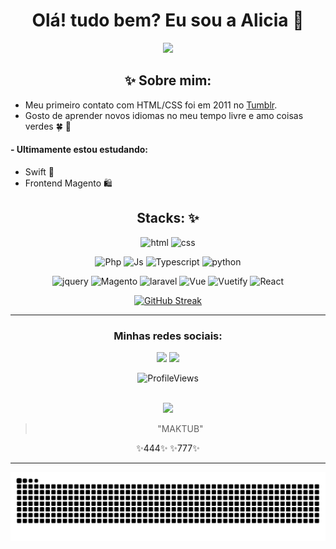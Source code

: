 <div align="center"> 
 <h1>Olá! tudo bem? Eu sou a Alicia 🐸</h1>
 <img src="https://readme-typing-svg.herokuapp.com?font=roboto&size=22&duration=4000&color=77657d&background=FF000000&center=true&lines=👽+front-end+developer+!+👾" width="300px"> 
 
 </div>

<div align="center">   

## ✨ Sobre mim:  

<div align="left">

 - Meu primeiro contato com HTML/CSS foi em 2011 no [Tumblr](https://morango-tango.tumblr.com/).
 - Gosto de aprender novos idiomas no meu tempo livre e amo coisas verdes 🍀 🐸 
 #### - Ultimamente estou estudando: <br>
 - Swift 🧡 <br>
 - Frontend Magento 🛍️ <br>
 
</div>

## Stacks: :sparkles:

![html](https://img.shields.io/badge/html-043?style=for-the-badge&&logo=html5)
![css](https://img.shields.io/badge/css-043?style=for-the-badge&logo=css3)



![Php](https://img.shields.io/badge/Php-043?style=for-the-badge&logo=php)
![Js](https://img.shields.io/badge/js-043?style=for-the-badge&logo=javascript)
![Typescript](https://img.shields.io/badge/ts-043?style=for-the-badge&logo=typescript)
![python](https://img.shields.io/badge/python-043?style=for-the-badge&logo=python)



![jquery](https://img.shields.io/badge/jquery-043?style=for-the-badge&logo=jquery)
![Magento](https://img.shields.io/badge/magento-043?style=for-the-badge&logo=magento)
![laravel](https://img.shields.io/badge/laravel-043?style=for-the-badge&logo=laravel)
![Vue](https://img.shields.io/badge/vue-043?style=for-the-badge&logo=vue.js)
![Vuetify](https://img.shields.io/badge/vuetify-043?style=for-the-badge&logo=vuetify)
![React](https://img.shields.io/badge/react-043?style=for-the-badge&logo=react)

<!---![next](https://img.shields.io/badge/next-043?style=for-the-badge&logo=next.js)
![swift](https://img.shields.io/badge/swift-043?style=for-the-badge&logo=swift)--->

[![GitHub Streak](https://streak-stats.demolab.com/?user=catheali&theme=vue&background=043&border=041&dates=fff)](https://git.io/streak-stats)
 
<hr>

<div>
 <h3> Minhas redes sociais:  </h3>
<a href="https://instagram.com/ali.snull" target="_blank"><img src="https://piskel-imgstore-b.appspot.com/img/351d658c-06f2-11ee-8d0b-499722071048.gif" target="_blank"></a>
<a href="https://www.linkedin.com/in/alicia-alencar" target="_blank"><img src="https://piskel-imgstore-b.appspot.com/img/f53416c2-06f0-11ee-af8d-499722071048.gif" target="_blank"></a>  

</div>

![ProfileViews](https://komarev.com/ghpvc/?username=catheali&color=27703c)

<br>
 <img width="100px" src="https://piskel-imgstore-b.appspot.com/img/023efcd9-0633-11ee-b1b2-3555d4fbe6b2.gif">
 
 > "MAKTUB" 

  ✨444✨   ✨777✨
</div>
<hr>
<div align="center">
<img src="https://github.com/catheali/catheali/blob/output/github-contribution-grid-snake.svg">
</div>


